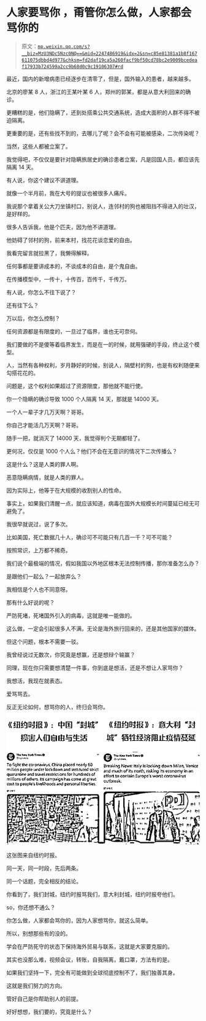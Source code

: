 # 人家要骂你 ，甭管你怎么做，人家都会骂你的

> 原文：[`mp.weixin.qq.com/s?__biz=MzU3NDc5Nzc0NQ==&mid=2247486919&idx=2&sn=c85e81381a1b8f167611075dbbd4d977&chksm=fd2daf19ca5a260facf9bf50cd78bc2e9009bcedeaf17933b724599a2cc9b68d0c9c19106307#rd`](http://mp.weixin.qq.com/s?__biz=MzU3NDc5Nzc0NQ==&mid=2247486919&idx=2&sn=c85e81381a1b8f167611075dbbd4d977&chksm=fd2daf19ca5a260facf9bf50cd78bc2e9009bcedeaf17933b724599a2cc9b68d0c9c19106307#rd)

最近，国内的新增病患已经逐步在清零了，但是，国外输入的患者，越来越多。

北京的廖某 8 人，浙江的王某叶某 6 人，郑州的郭某，都是从意大利回来的确诊。

更糟糕的是，他们隐瞒了，还到处搭乘公共交通系统，造成大面积的人群不得不被迫隔离。

更重要的是，还有些找不到的，去哪儿了呢？会不会有可能被感染，二次传染呢？

当然，这些人都被立案了。

我觉得吧，不仅仅是要针对隐瞒旅居史的确诊患者立案，凡是回国人员，都应该先隔离 14 天。

有人说，你这个建议不讲道理。

就像一个半月前，我在大号的提议也被很多人痛斥。

我说那个拿着关公大刀坐镇村口，别说人，连邻村的狗也被阻挡不得进入的壮汉，是好样的。

很多人告诉我，他是个匹夫，因为他不讲道理。

他妨碍了邻村的狗，前来本村，找花花谈恋爱的自由。

我看完留言就拉黑了，我懒得解释。

任何事都是要讲成本的，不谈成本的自由，是个鬼自由。

在传播模型中，一传十，十传百，百传千，千传万。

有人说，你怎么不往下说了？

还有往下么？

万以后，你怎么控制？

任何资源都是有限度的，一旦过了临界，谁也无可奈何。

我们要做的不是傻等着临界发生，而是在一的时候，就用强硬的手段，终止这个模型。

人，当然有各种权利，岁月静好的时候，别说人，隔壁村的狗，也是有权利随便来勾搭花花的。

问题是，这个权利如果超过了资源限度，那他就不能行使。

你一个隐瞒的确诊导致 1000 个人隔离 14 天，那就是 14000 天。

一个人一辈子才几万天啊？哥哥。

你自己才能活几万天啊？哥哥。

随手一把，就消灭了 14000 天，我觉得判个无期都轻了。

更何况，仅仅是 1000 个人么？他们不会在无意识的情况下二次传播么？

这是什么？这是人类的罪人啊。

恶意隐瞒病情，就是人类的罪人。

因为实际上，他等于在大规模的收割别人的性命。

事实上，如果我们清醒一点，就应该知道，病毒在国外大规模长时间蔓延已经无可避免了。

我很早就说过，说了多次。

比如美国，死亡数据几十人，确诊可不可能只有几百一千？可不可能？

按照常识，上万都不稀奇。

我们说个最极端的情况，假如我国以外地区根本无法控制传播，那你准备怎么办？

是跟他们一起么？一起放弃么？

我相信是个人也不同意呀。

那有什么好说的呢？

严防死堵，死堵国外引入的病毒，这就是唯一能做的。

这么做，一定会引起很多人不满，无论是海外旅行回来的，还是其他国家的媒体。

但这个问题，根本不需要一驳。

我曾经说过无数次，你究竟是想赢，还是想辩个输赢？

同理，现在你只需要想清楚一件事，你到底是想活，还是不想让人家骂你？

我想活，我现在就表态。

爱骂骂去。

反正无论如何，想骂你的人，终归会骂你。![](img/6749df1e9b40848cd38dcd0dce964d7a.png "这一回，《纽约时报》的“双标”20 分钟就玩砸了……")

这张图来自纽约时报。

同一天，同一时段，先后两条。

同一个话题，完全相反的结论。

你看到了，我们封城，纽约时报骂我们，意大利封城，纽约时报夸他们。

so，你还想不通么？

你怎么做，人家都会骂你的，因为人家想骂你，就这么简单。

所以，别想那些有的没的。

学会在严防死守的状态下保持海外贸易与联系，这就是大家要克服的。

其实也没那么难，视频会议，转账，自我隔离，戴口罩，方法有的是。

如果我们坚持一下，完全有可能做到全球彻底控制不了，我们独善其身。

这就是我们努力的方向。

管好自己是你帮助别人的前提。

好好想想，我们要的，究竟是什么？